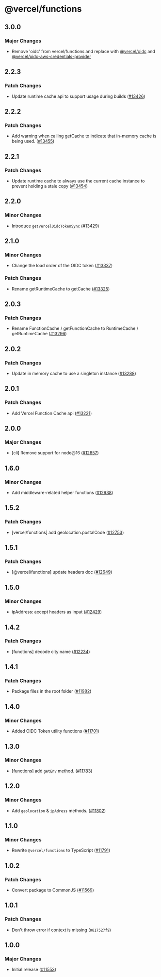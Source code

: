 # @vercel/functions

## 3.0.0

### Major Changes

- Remove 'oidc' from vercel/functions and replace with [@vercel/oidc](../oidc/README.md) and [@vercel/oidc-aws-credentials-provider](../oidc-aws-credentials-provider/README.md)

## 2.2.3

### Patch Changes

- Update runtime cache api to support usage during builds ([#13426](https://github.com/vercel/vercel/pull/13426))

## 2.2.2

### Patch Changes

- Add warning when calling getCache to indicate that in-memory cache is being used. ([#13455](https://github.com/vercel/vercel/pull/13455))

## 2.2.1

### Patch Changes

- Update runtime cache to always use the current cache instance to prevent holding a stale copy ([#13454](https://github.com/vercel/vercel/pull/13454))

## 2.2.0

### Minor Changes

- Introduce `getVercelOidcTokenSync` ([#13429](https://github.com/vercel/vercel/pull/13429))

## 2.1.0

### Minor Changes

- Change the load order of the OIDC token ([#13337](https://github.com/vercel/vercel/pull/13337))

### Patch Changes

- Rename getRuntimeCache to getCache ([#13325](https://github.com/vercel/vercel/pull/13325))

## 2.0.3

### Patch Changes

- Rename FunctionCache / getFunctionCache to RuntimeCache / getRuntimeCache ([#13296](https://github.com/vercel/vercel/pull/13296))

## 2.0.2

### Patch Changes

- Update in memory cache to use a singleton instance ([#13288](https://github.com/vercel/vercel/pull/13288))

## 2.0.1

### Patch Changes

- Add Vercel Function Cache api ([#13221](https://github.com/vercel/vercel/pull/13221))

## 2.0.0

### Major Changes

- [cli] Remove support for node@16 ([#12857](https://github.com/vercel/vercel/pull/12857))

## 1.6.0

### Minor Changes

- Add middleware-related helper functions ([#12938](https://github.com/vercel/vercel/pull/12938))

## 1.5.2

### Patch Changes

- [vercel/functions] add geolocation.postalCode ([#12753](https://github.com/vercel/vercel/pull/12753))

## 1.5.1

### Patch Changes

- [@vercel/functions] update headers doc ([#12649](https://github.com/vercel/vercel/pull/12649))

## 1.5.0

### Minor Changes

- ipAddress: accept headers as input ([#12429](https://github.com/vercel/vercel/pull/12429))

## 1.4.2

### Patch Changes

- [functions] decode city name ([#12234](https://github.com/vercel/vercel/pull/12234))

## 1.4.1

### Patch Changes

- Package files in the root folder ([#11982](https://github.com/vercel/vercel/pull/11982))

## 1.4.0

### Minor Changes

- Added OIDC Token utility functions ([#11701](https://github.com/vercel/vercel/pull/11701))

## 1.3.0

### Minor Changes

- [functions] add `getEnv` method. ([#11783](https://github.com/vercel/vercel/pull/11783))

## 1.2.0

### Minor Changes

- Add `geolocation` & `ipAdress` methods. ([#11802](https://github.com/vercel/vercel/pull/11802))

## 1.1.0

### Minor Changes

- Rewrite `@vercel/functions` to TypeScript ([#11791](https://github.com/vercel/vercel/pull/11791))

## 1.0.2

### Patch Changes

- Convert package to CommonJS ([#11569](https://github.com/vercel/vercel/pull/11569))

## 1.0.1

### Patch Changes

- Don't throw error if context is missing ([`0817527f9`](https://github.com/vercel/vercel/commit/0817527f9e9d0d5fceb73f21e695089349a96d3e))

## 1.0.0

### Major Changes

- Initial release ([#11553](https://github.com/vercel/vercel/pull/11553))
